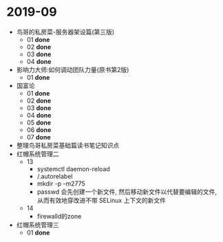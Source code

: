 # 2019-09

* 鸟哥的私房菜-服务器架设篇(第三版)
	* 01 **done**
	* 02 **done**
	* 03 **done**
	* 04 **done**
* 影响力大师:如何调动团队力量(原书第2版)
	* 01 **done**
* 国富论
	* 01 **done**
	* 02 **done**
	* 03 **done**
	* 04 **done**
	* 05 **done**
	* 06 **done**
	* 07 **done**
* 整理鸟哥私房菜基础篇读书笔记知识点
* 红帽系统管理二
	* 13
		* systemctl daemon-reload
		* /.autorelabel
		* mkdir -p -m2775
		* passwd 会先创建一个新文件, 然后移动新文件以代替要编辑的文件, 从而有效地穿改进不带 SELinux 上下文的新文件
	* 14
		* firewalld的zone
* 红帽系统管理三
	* 01 **done**